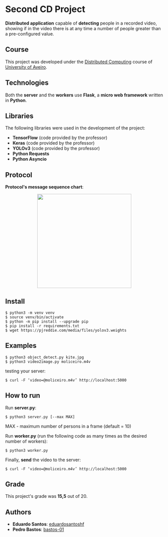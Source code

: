 # Second CD Project

**Distributed application** capable of **detecting** people in a recorded video, showing if in the video there is at any time a number of people greater than a pre-configured value.

## Course
This project was developed under the [Distributed Computing](https://www.ua.pt/en/uc/12273) course of [University of Aveiro](https://www.ua.pt/).

## Technologies
Both the **server** and the **workers** use **Flask**, a **micro web framework** written in **Python**.


## Libraries
The following libraries were used in the development of the project:
* **TensorFlow** (code provided by the professor)
* **Keras** (code provided by the professor)
* **YOLOv3** (code provided by the professor)
* **Python Requests**
* **Python Asyncio**

## Protocol
**Protocol's message sequence chart**:
<p align="center">
    <img style="height: 300px" src="./MessageSequenceChart.png">
</p>

## Install
```
$ python3 -m venv venv
$ source venv/bin/activate
$ python -m pip install --upgrade pip
$ pip install -r requirements.txt
$ wget https://pjreddie.com/media/files/yolov3.weights
```
 
## Examples
```
$ python3 object_detect.py kite.jpg
$ python3 video2image.py moliceiro.m4v
```

testing your server:
```
$ curl -F ‘video=@moliceiro.m4v’ http://localhost:5000
```

## How to run
Run **server.py**:
```
$ python3 server.py [--max MAX]
```
MAX - maximum number of persons in a frame (default = 10)

Run **worker.py** (run the following code as many times as the desired number of workers):
```
$ python3 worker.py
```

Finally, **send** the video to the server:
```
$ curl -F ‘video=@moliceiro.m4v’ http://localhost:5000
```

## Grade 
This project's grade was **15,5** out of 20.

## Authors
* **Eduardo Santos**: [eduardosantoshf](https://github.com/eduardosantoshf)
* **Pedro Bastos**: [bastos-01](https://github.com/bastos-01)
